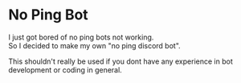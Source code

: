 # No Ping Bot

I just got bored of no ping bots not working.<br/>
So I decided to make my own "no ping discord bot".

This shouldn't really be used if you dont have any experience in bot development or coding in general.
